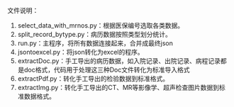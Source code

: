 文件说明：
  1. select_data_with_mrnos.py：根据医保编号选取各类数据。
  2. split_record_bytype.py：病历数据按照类型划分统计。
  3. run.py：主程序，将所有数据连接起来，合并成最终json
  4. jsontoexcel.py：将json转化为excel的程序。
  5. extractDoc.py：手工导出的病历数据，如入院记录、出院记录、病程记录都是doc格式，代码用于处理这三种Doc文件转化为标准导入格式
  6. extractPdf.py：转化手工导出的检验数据到标准格式。
  7. extractImg.py：转化手工导出的CT、MR等影像学、超声检查图片数据到标准数据格式。
